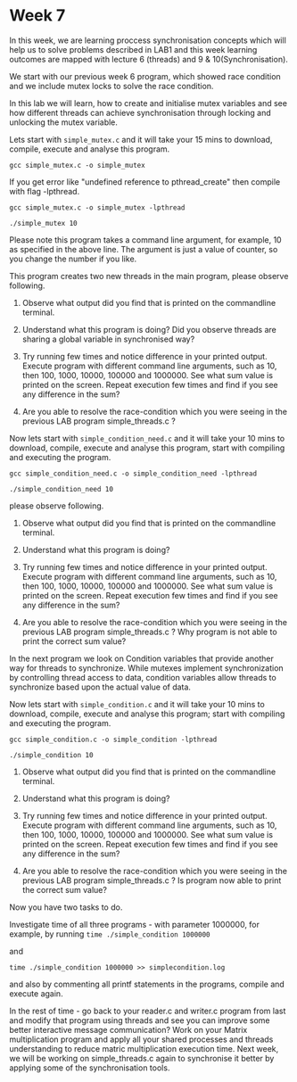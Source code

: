 # Week 7 #

In this week, we are learning proccess synchronisation concepts which will help us to solve problems described in LAB1 and this week learning outcomes are mapped with lecture 6 (threads) and  9 & 10(Synchronisation).

We start with our previous week 6 program, which showed race condition and we include mutex locks to solve the race condition.

In this lab we will learn, how to create and initialise mutex variables and see how different threads can achieve synchronisation through locking and unlocking the mutex variable.

Lets start with `simple_mutex.c` and it will take your 15 mins to download, compile, execute and analyse this program.

`gcc simple_mutex.c -o simple_mutex`

If you get error like "undefined reference to pthread_create" then compile with flag -lpthread.

`gcc simple_mutex.c -o simple_mutex -lpthread`

`./simple_mutex 10`

Please note this program takes a command line argument, for example, 10 as specified in the above line. The argument is just a value of counter, so you change the number if you like.

This program creates two new threads in the main program, please observe following.

1. Observe what output did you find that is printed on the commandline terminal.

2. Understand what this program is doing? Did you observe threads are sharing a global variable in synchronised way?
3. Try running few times and notice difference in your printed output.
Execute program with different command line arguments, such as 10, then 100, 1000, 10000, 100000 and 1000000. See what sum value is printed on the screen. Repeat execution few times and find if you see any difference in the sum?
4. Are you able to resolve the race-condition which you were seeing in the previous LAB program simple_threads.c ?

Now lets start with  `simple_condition_need.c` and it will take your 10 mins to download, compile, execute and analyse this program, start with compiling and executing the program.

`gcc simple_condition_need.c -o simple_condition_need -lpthread`

`./simple_condition_need 10`

please observe following.

1. Observe what output did you find that is printed on the commandline terminal.

2. Understand what this program is doing?

3. Try running few times and notice difference in your printed output.
Execute program with different command line arguments, such as 10, then 100, 1000, 10000, 100000 and 1000000. See what sum value is printed on the screen. Repeat execution few times and find if you see any difference in the sum?

4. Are you able to resolve the race-condition which you were seeing in the previous LAB program simple_threads.c ? Why program is not able to print the correct sum value?

In the next program we look on Condition variables that provide another way for threads to synchronize. While mutexes implement synchronization by controlling thread access to data, condition variables allow threads to synchronize based upon the actual value of data.

Now lets start with  `simple_condition.c` and it will take your 10 mins to download, compile, execute and analyse this program; start with compiling and executing the program.

`gcc simple_condition.c -o simple_condition -lpthread`

`./simple_condition 10`

1. Observe what output did you find that is printed on the commandline terminal.

2. Understand what this program is doing?

3. Try running few times and notice difference in your printed output.
Execute program with different command line arguments, such as 10, then 100, 1000, 10000, 100000 and 1000000. See what sum value is printed on the screen. Repeat execution few times and find if you see any difference in the sum?

4. Are you able to resolve the race-condition which you were seeing in the previous LAB program simple_threads.c ? Is program now able to print the correct sum value?


Now you have two tasks to do. 

Investigate time of all three programs - with parameter 1000000, for example, by running 
`time ./simple_condition 1000000`

and 

`time ./simple_condition 1000000 >> simplecondition.log`

and also by commenting all printf statements in the programs, compile and execute again.

In the rest of time - go back to your reader.c and writer.c program from last and modify that program using threads and see you can improve some better interactive message communication?
Work on your Matrix multiplication program and apply all your shared processes and threads understanding to reduce matric multiplication execution time.
Next week, we will be working on simple_threads.c again to synchronise it better by applying some of the synchronisation tools.


